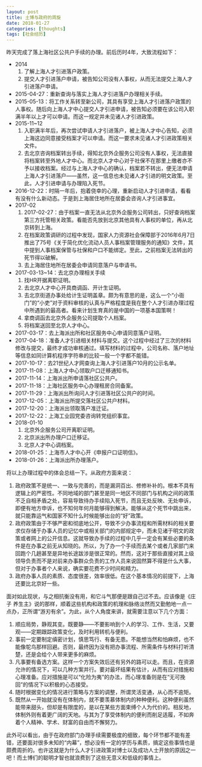 ```yaml
---
layout: post
title: 土博与政府的周旋
date: 2018-01-27
categories: [thoughts]
tags: [社会经历]
---
```


昨天完成了落上海社区公共户手续的办理。前后历时4年，大致流程如下：

- 2014
  1. 了解上海人才引进落户政策。 
  2. 提交人才引进落户申请，被告知公司没有人事权，从而无法提交上海人才引进落户申请。
- 2015-04-27：重新查询与落实上海人才引进落户办理相关手续。
- 2015-05-13：将工作关系转至新公司，其具有享受上海人才引进落户政策的人事权。随后向上海人才中心提交人才引进申请，被告知必须要在该公司入职满半年以上才可以申请。而这一规定并未见诸人才引进政策。
- 2015-11~12
  1. 入职满半年后，再次尝试申请人才引进落户，被上海人才中心告知，必须上海这边同意接受档案才可以申请。而这一要求未见诸人才引进政策相关文件。 
  2. 去北京咨询档案转出手续，得知北京外企服务公司没有人事权，无法直接将档案转至外地人才中心。而北京人才中心对于社保不在那里上缴者亦不予以接收档案。经过与上海人才中心的确认，档案若不转出，便无法申请上海人才引进落户——虽然，这一信息也未见诸人才引进的明文政策。至此，人才引进申请与办理陷入死节。
- 2016-12-22：时隔一年后，抱着侥幸的心理，重新启动人才引进申请，看看有没有什么新动态。于是到上海居住地所在居委会咨询人才引进事宜。
- 2017-02
  1. 2017-02-27：由于档案一直无法从北京外企服务公司转出，只好查询档案第三方托管相关政策。看能否先放到北京其他具有人事权的单位，再从北京转到上海。 
  2. 在档案政策调研的过程中发现，国家人力资源社会保障部于2016年6月7日推出了75号《关于简化优化流动人员人事档案管理服务的通知》文件，其中提到人事档案保管与社保和户口不能绑定。至此，之前档案无法转出的死节得以破解。 
  3. 去上海居住地所在居委会申请同意落户与申请书。
- 2017-03-13~14：去北京办理相关手续
  1. 找HR开据离职证明。 
  2. 去北京人才中心开具商调函、开计生证明。 
  3. 去北京街道办事处给计生证明盖章。颇为有意思的是，这么一个“小衙门”的“小吏”对于资料审核的认真与严格程度是我在整个人才引进办理过程中所遇到的最高者。看来计划生育真的是中国的一项基本国策啊！ 
  4. 拿商调函去北京外企服务公司提取个人档案。 
  5. 将档案送回至北京人才中心。
- 2017-03-17：去上海派出所和社区服务中心申请同意落户证明。
- 2017-04-18：准备人才引进相关材料与提交。这个过程中经过了三次的材料修改与提交，最终才成功审核通过。填写材料的过程中，公司名称、落户地址等信息如同计算机程序字符串的比较一般一个字都不能错。
- 2017-10-17：去21世纪人才网查询上海人才引进落户10月的公示名单。
- 2017-11-08：上海人才中心领取户口迁移通知书。
- 2017-11-14：上海派出所申请落社区公共户。
- 2017-11-18：上海社区服务中心办理租房合同备案。
- 2017-11-29：上海派出所询问人才引进落社区公共户的时间。
- 2017-12-05：上海派出所提交落社区公共户材料。
- 2017-12-20：上海派出领取落户准迁证。
- 2017-12-22：上海工业园党委咨询转党组织事宜。
- 2018-01-10
  1. 北京外企服务公司开离职证明。 
  2. 北京派出所办理户口迁移证。 
  3. 北京人才中心调档案。
- 2018-01-25：上海市人才中心开《申报户口证明信》。
- 2018-01-26：上海派出所办理落户。

将以上办理过程中的体会总结一下。从政府方面来说：

1. 政府政策不是统一、一致与完善的，而是漏洞百出、修修补补的。根本不具有逻辑上的严密性。不同地域的部门甚至是同一地区不同部门与机构之间的政策不乏自相矛盾之处，容易导致待办手续陷入死节，而且无处反映、无处申诉，即便有地方申诉，也不知何年何月能够得到解决。能够从这个死节中跳出来，就只能靠运气和国家不知什么时候能够出台的“好”政策。
2. 政府政策由于不够严密和彻底地公开，导致不少办事流程和所需材料的相关要求仅存储于办事人员的记忆中或相关部门的内部规定中，而未见诸于明文的政策或者网上的公开信息。这就导致办手续的过程中几乎一定会有某些必要的条件是在办事之前无从知晓的。所以，为了办一个手续而去某个或者几家部门来回跑个几趟甚至是异地长途跋涉是很正常的。然而，这对于那些直接对其上级领导负责而不是对前来办事群众负责的工作人员来说固然算不得是什么大事，但对于办事者个人来说，确实要花费不少时间和精力。
3. 政府办事人员的素质、态度很差，效率很低。在这个基本情况的前提下，上海还要比北京好一些。

面对如此现状，与之相抗衡没有用，和它斗气那便是跟自己过不去。应该像是《庄子 养生主》说的那样，顺着这些机构和政策的机理和脉络淡然而又勤勉地一点一点办，正所谓“游刃有余”。为此，从个人角度来讲，就需要注意以下几个方面：

1. 顺应局势，静观其变。既要静——不要影响到个人的学习、工作、生活，又要观——定期跟踪政策变化，及时利用转机与便利。
2. 事前一定要制定缜密计划，慎思笃行、有备无患。不能想当然和怕麻烦，也不能像鸵鸟那样回避。否则，最终因为没有把办事流程、所需条件与材料打听清楚，还是会给个人带来更多的麻烦。
3. 凡事要有备选方案。这样一个方案失效后还有另外的路可以走。而且，在资源允许的情况下，可以几种方案并行。要对最坏结果有估计，从而有应对措施和心理准备。应对措施是可以“化险为夷”的办法，而心理准备则是在“无可挽回”的情况下以积极的心态接受。
4. 随时根据变化的情况进行策略与方案的调整，所谓灵活变通，从心而不逾矩。
5. 既然从一开始就没有在体制内，就不要羡慕体制内的种种便利。这种便利虽然能带来甜头，但却是有限度的，是以在某些方面束缚个人为代价的。相反地，体制外则有着更广阔的天地。与其为了享受体制内的便利而削足适履，不如奔着个人精神、学术、财富的自由而不懈努力。

此外可以看出，由于在政府部门办理手续需要极度的细致，每个环节都不能有差错，还要面对很多未知的“内幕”，想必没有一定的学历与素质，搞定这些事情也是颇费周折的。也许这就是为什么人才引进政策对博士以及成功人士开放的原因之一吧！而土博们的聪明才智也就浪费到了这些无意义和低级的事情上。
